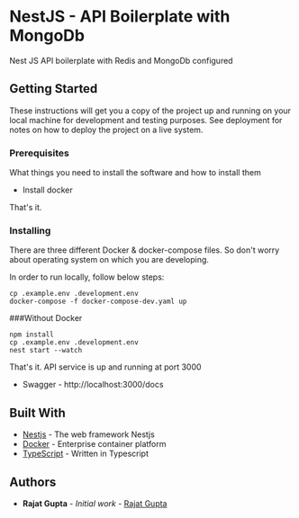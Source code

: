 # NestJS - API Boilerplate with MongoDb


Nest JS API boilerplate with Redis and MongoDb configured

## Getting Started

These instructions will get you a copy of the project up and running on your local machine for development and testing purposes. See deployment for notes on how to deploy the project on a live system.

### Prerequisites

What things you need to install the software and how to install them
* Install docker

That's it. 


### Installing

There are three different Docker & docker-compose files. So don't worry about operating system on which you are developing.

In order to run locally, follow below steps:


```
cp .example.env .development.env
docker-compose -f docker-compose-dev.yaml up
```

###Without Docker

```
npm install
cp .example.env .development.env
nest start --watch
```

That's it. API service is up and running at port 3000

- Swagger - http://localhost:3000/docs



## Built With

* [Nestjs](https://nestjs.com/) - The web framework Nestjs
* [Docker](https://www.docker.com/) - Enterprise container platform
* [TypeScript](https://www.typescriptlang.org/) - Written in Typescript

## Authors

* **Rajat Gupta** - *Initial work* - [Rajat Gupta](https://github.com/rajatgupta310198)


